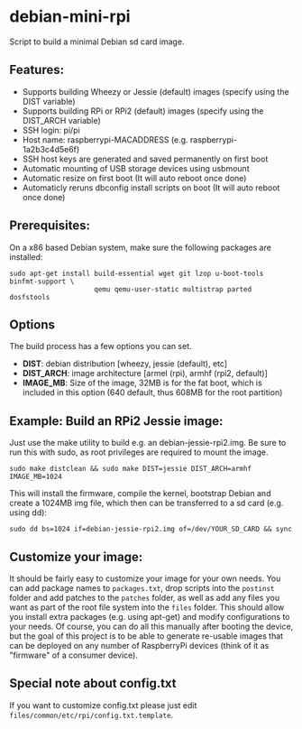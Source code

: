debian-mini-rpi
===============

Script to build a minimal Debian sd card image.

## Features:
* Supports building Wheezy or Jessie (default) images (specify using the DIST variable)
* Supports building RPi or RPi2 (default) images (specify using the DIST_ARCH variable)
* SSH login: pi/pi
* Host name: raspberrypi-MACADDRESS (e.g. raspberrypi-1a2b3c4d5e6f)
* SSH host keys are generated and saved permanently on first boot
* Automatic mounting of USB storage devices using usbmount
* Automatic resize on first boot (It will auto reboot once done)
* Automaticly reruns dbconfig install scripts on boot (It will auto reboot once done)

## Prerequisites:
On a x86 based Debian system, make sure the following packages are installed:
```
sudo apt-get install build-essential wget git lzop u-boot-tools binfmt-support \
                     qemu qemu-user-static multistrap parted dosfstools
```

## Options
The build process has a few options you can set.
* **DIST**: debian distribution [wheezy, jessie (default), etc]
* **DIST_ARCH**: image architecture [armel (rpi), armhf (rpi2, default)]
* **IMAGE_MB**: Size of the image, 32MB is for the fat boot, which is included in this option (640 default, thus 608MB for the root partition)

## Example: Build an RPi2 Jessie image:
Just use the make utility to build e.g. an debian-jessie-rpi2.img.  Be sure to run this with sudo, as root privileges are required to mount the image.
```
sudo make distclean && sudo make DIST=jessie DIST_ARCH=armhf IMAGE_MB=1024
```

This will install the firmware, compile the kernel, bootstrap Debian and create a 1024MB img file, which then can be transferred to a sd card (e.g. using dd):
```
sudo dd bs=1024 if=debian-jessie-rpi2.img of=/dev/YOUR_SD_CARD && sync
```

## Customize your image:
It should be fairly easy to customize your image for your own needs.  You can add package names to `packages.txt`, drop scripts into the `postinst` folder and add patches to the `patches` folder, as well as add any files you want as part of the root file system into the `files` folder.  This should allow you install extra packages (e.g. using apt-get) and modify configurations to your needs.  Of course, you can do all this manually after booting the device, but the goal of this project is to be able to generate re-usable images that can be deployed on any number of RaspberryPi devices (think of it as "firmware" of a consumer device).

## Special note about config.txt
If you want to customize config.txt please just edit `files/common/etc/rpi/config.txt.template`.
